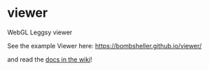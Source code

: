 # viewer
WebGL Leggsy viewer 

See the example Viewer here: 
https://bombsheller.github.io/viewer/

and read the [docs in the wiki](https://github.com/Bombsheller/viewer/wiki)! 
